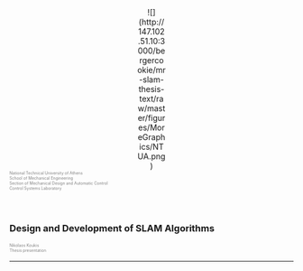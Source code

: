 <center><div style="width:10%">
![](http://147.102.51.10:3000/bergercookie/mr-slam-thesis-text/raw/master/figures/MoreGraphics/NTUA.png)
</div></center>

<div style="color:gray; font-size:0.5em; height:3em;">
National Technical University of Athens<br>
School of Mechanical Engineering<br>
Section of Mechanical Design and Automatic Control<br>
Control Systems Laboratory<br>
</div>

<br><br>


### Design and Development of SLAM Algorithms

<span style="color:gray; font-size:2em; font-size: 0.5em">
Nikolaos Koukis<br>
Thesis presentation
</span>


<!--TODO Add a date -->


---


